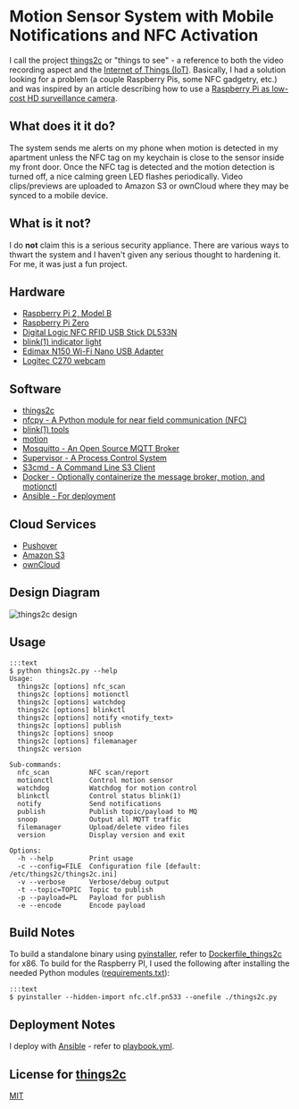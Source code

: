 # Motion Sensor System with Mobile Notifications and NFC Activation
I call the project [things2c](https://bitbucket.org/njgraham/things2c) or "things to see" - a reference to both the video recording aspect and the [Internet of Things (IoT)](https://en.wikipedia.org/wiki/Internet_of_Things).  Basically, I had a solution looking for a problem (a couple Raspberry Pis, some NFC gadgetry, etc.) and was inspired by an article describing how to use a [Raspberry Pi as low-cost HD surveillance camera](http://www.instructables.com/id/Raspberry-Pi-as-low-cost-HD-surveillance-camera/).

## What does it it do?
The system sends me alerts on my phone when motion is detected in my apartment unless the NFC tag on my keychain is close to the sensor inside my front door.  Once the NFC tag is detected and the motion detection is turned off, a nice calming green LED flashes periodically.  Video clips/previews are uploaded to Amazon S3 or ownCloud where they may be synced to a mobile device.

## What is it not?
I do **not** claim this is a serious security appliance.  There are various ways to thwart the system and I haven't given any serious thought to hardening it.  For me, it was just a fun project.

## Hardware
* [Raspberry Pi 2, Model B](https://www.raspberrypi.org/products/raspberry-pi-2-model-b/)
* [Raspberry Pi Zero](https://www.raspberrypi.org/products/pi-zero/)
* [Digital Logic NFC RFID USB Stick DL533N](http://www.d-logic.net/nfc-rfid-reader-sdk/products/nfc-usb-stick-dl533n)
* [blink(1) indicator light](https://blink1.thingm.com/)
* [Edimax N150 Wi-Fi Nano USB Adapter](http://www.edimax.com/edimax/merchandise/merchandise_detail/data/edimax/global/wireless_adapters_n150/ew-7811un)
* [Logitec C270 webcam](http://www.logitech.com/en-us/product/hd-webcam-c270)

## Software
* [things2c](https://bitbucket.org/njgraham/things2c)
* [nfcpy - A Python module for near field communication (NFC)](https://nfcpy.readthedocs.org/en/latest/)
* [blink(1) tools](https://github.com/todbot/blink1)
* [motion](http://www.lavrsen.dk/foswiki/bin/view/Motion/WebHome)
* [Mosquitto - An Open Source MQTT Broker](http://mosquitto.org/)
* [Supervisor - A Process Control System](http://supervisord.org/)
* [S3cmd - A Command Line S3 Client](http://s3tools.org/s3cmd)
* [Docker - Optionally containerize the message broker, motion, and motionctl](https://www.docker.com/)
* [Ansible - For deployment](https://www.ansible.com/)

## Cloud Services
* [Pushover](https://pushover.net/)
* [Amazon S3](https://aws.amazon.com/s3/)
* [ownCloud](https://owncloud.org/)

## Design Diagram
![things2c design](https://bytebucket.org/njgraham/things2c/raw/default/design.png)

## Usage
    :::text
    $ python things2c.py --help
    Usage:
      things2c [options] nfc_scan
      things2c [options] motionctl
      things2c [options] watchdog
      things2c [options] blinkctl
      things2c [options] notify <notify_text>
      things2c [options] publish
      things2c [options] snoop
      things2c [options] filemanager
      things2c version

    Sub-commands:
      nfc_scan          NFC scan/report
      motionctl         Control motion sensor
      watchdog          Watchdog for motion control
      blinkctl          Control status blink(1)
      notify            Send notifications
      publish           Publish topic/payload to MQ
      snoop             Output all MQTT traffic
      filemanager       Upload/delete video files
      version           Display version and exit

    Options:
      -h --help         Print usage
      -c --config=FILE  Configuration file [default: /etc/things2c/things2c.ini]
      -v --verbose      Verbose/debug output
      -t --topic=TOPIC  Topic to publish
      -p --payload=PL   Payload for publish
      -e --encode       Encode payload
  
## Build Notes
To build a standalone binary using [pyinstaller](http://pythonhosted.org/PyInstaller), refer to [Dockerfile_things2c](Dockerfile_things2c) for x86.  To build for the Raspberry PI, I used the following after installing the needed Python modules ([requirements.txt](requirements.txt)):

    :::text
    $ pyinstaller --hidden-import nfc.clf.pn533 --onefile ./things2c.py

## Deployment Notes
I deploy with [Ansible](https://www.ansible.com/) - refer to [playbook.yml](deployment/playbook.yml).

## License for [things2c](https://bitbucket.org/njgraham/things2c)
[MIT](https://opensource.org/licenses/MIT)
